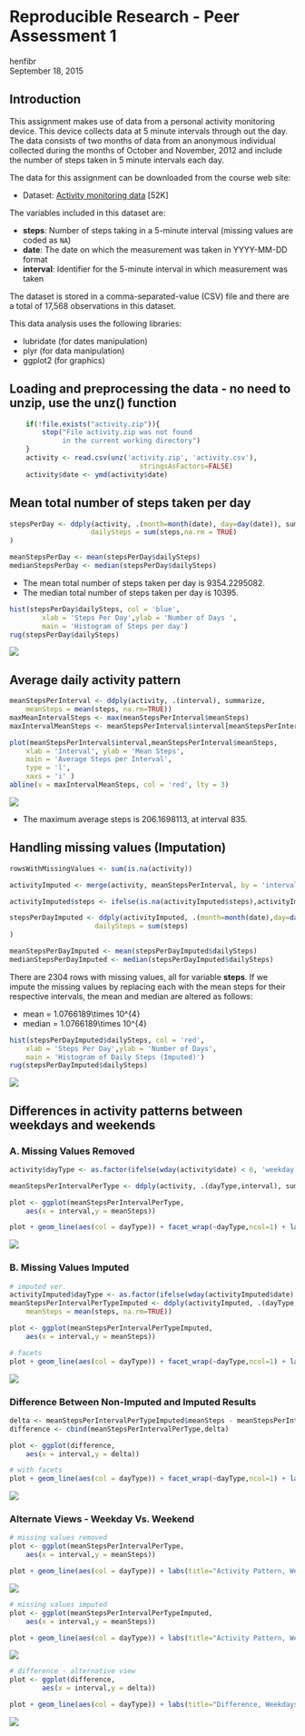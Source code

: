 # Reproducible Research - Peer Assessment 1
henfibr  
September 18, 2015  

## Introduction

This assignment makes use of data from a personal activity monitoring
device. This device collects data at 5 minute intervals through out the
day. The data consists of two months of data from an anonymous
individual collected during the months of October and November, 2012
and include the number of steps taken in 5 minute intervals each day.

The data for this assignment can be downloaded from the course web site:

* Dataset: [Activity monitoring data](https://d396qusza40orc.cloudfront.net/repdata%2Fdata%2Factivity.zip) [52K]


The variables included in this dataset are:

* **steps**: Number of steps taking in a 5-minute interval (missing
    values are coded as `NA`)
* **date**: The date on which the measurement was taken in YYYY-MM-DD
    format
* **interval**: Identifier for the 5-minute interval in which
    measurement was taken


The dataset is stored in a comma-separated-value (CSV) file and there are a total of 17,568 observations in this dataset.


This data analysis uses the following libraries:

* lubridate (for dates manipulation)
* plyr (for data manipulation)
* ggplot2 (for graphics)



## Loading and preprocessing the data - no need to unzip, use the unz() function

```r
	if(!file.exists("activity.zip")){
		stop("File activity.zip was not found
			 in the current working directory")
	}
	activity <- read.csv(unz('activity.zip', 'activity.csv'),
								stringsAsFactors=FALSE)
	activity$date <- ymd(activity$date)
```


## Mean total number of steps taken per day

```r
stepsPerDay <- ddply(activity, .(month=month(date), day=day(date)), summarize,
                    dailySteps = sum(steps,na.rm = TRUE)
)

meanStepsPerDay <- mean(stepsPerDay$dailySteps)
medianStepsPerDay <- median(stepsPerDay$dailySteps)
```

* The mean total number of steps taken per day is 9354.2295082.  
* The median total number of steps taken per day is 10395.


```r
hist(stepsPerDay$dailySteps, col = 'blue',
		xlab = 'Steps Per Day',ylab = 'Number of Days ',
		main = 'Histogram of Steps per day')
rug(stepsPerDay$dailySteps)
```

![](PA1_template_files/figure-html/hist1-1.png) 

## Average daily activity pattern


```r
meanStepsPerInterval <- ddply(activity, .(interval), summarize, 
	meanSteps = mean(steps, na.rm=TRUE))
maxMeanIntervalSteps <- max(meanStepsPerInterval$meanSteps)
maxIntervalMeanSteps <- meanStepsPerInterval$interval[meanStepsPerInterval$meanSteps==maxMeanIntervalSteps]
```


```r
plot(meanStepsPerInterval$interval,meanStepsPerInterval$meanSteps, 
	xlab = 'Interval', ylab = 'Mean Steps', 
	main = 'Average Steps per Interval', 
	type = 'l', 
	xaxs = 'i' )
abline(v = maxIntervalMeanSteps, col = 'red', lty = 3)
```

![](PA1_template_files/figure-html/timeseries1-1.png) 

* The maximum average steps is 206.1698113, at interval 835.  

## Handling missing values (Imputation)


```r
rowsWithMissingValues <- sum(is.na(activity))

activityImputed <- merge(activity, meanStepsPerInterval, by = 'interval', all.x = TRUE)

activityImputed$steps <- ifelse(is.na(activityImputed$steps),activityImputed$meanSteps,activityImputed$steps)

stepsPerDayImputed <- ddply(activityImputed, .(month=month(date),day=day(date)), summarize,
                     dailySteps = sum(steps)
)

meanStepsPerDayImputed <- mean(stepsPerDayImputed$dailySteps)
medianStepsPerDayImputed <- median(stepsPerDayImputed$dailySteps)
```


There are 2304 rows with missing values, all for variable **steps**. 
If we impute the missing values by replacing each with the mean steps for their respective intervals, the mean and median are altered as follows:

* mean = 1.0766189\times 10^{4}
* median = 1.0766189\times 10^{4}  



```r
hist(stepsPerDayImputed$dailySteps, col = 'red',
	xlab = 'Steps Per Day',ylab = 'Number of Days',
	main = 'Histogram of Daily Steps (Imputed)')
rug(stepsPerDayImputed$dailySteps)
```

![](PA1_template_files/figure-html/hist2-1.png) 

## Differences in activity patterns between weekdays and weekends

### A. Missing Values Removed

```r
activity$dayType <- as.factor(ifelse(wday(activity$date) < 6, 'weekday', 'weekend'))

meanStepsPerIntervalPerType <- ddply(activity, .(dayType,interval), summarize, meanSteps = mean(steps, na.rm=TRUE))

plot <- ggplot(meanStepsPerIntervalPerType, 
	aes(x = interval,y = meanSteps))

plot + geom_line(aes(col = dayType)) + facet_wrap(~dayType,ncol=1) + labs(title=" Pattern, Weekdays Vs. Weekends") + xlab('Five-Minute Interval') + ylab('Mean Steps') + theme_bw() + theme(legend.position="none")
```

![](PA1_template_files/figure-html/weekdaysVSweekends-1.png) 

### B. Missing Values Imputed


```r
# imputed ver.
activityImputed$dayType <- as.factor(ifelse(wday(activityImputed$date) < 6, 'weekday', 'weekend'))
meanStepsPerIntervalPerTypeImputed <- ddply(activityImputed, .(dayType,interval), summarize, 
	meanSteps = mean(steps, na.rm=TRUE))

plot <- ggplot(meanStepsPerIntervalPerTypeImputed, 
	aes(x = interval,y = meanSteps))

# facets
plot + geom_line(aes(col = dayType)) + facet_wrap(~dayType,ncol=1) + labs(title=" Pattern, Weekdays Vs. Weekends") + xlab('Five-Minute Interval') + ylab('Mean Steps (Imputed)') + theme_bw() + theme(legend.position="none")
```

![](PA1_template_files/figure-html/weekdaysVSweekendsImputed-1.png) 

### Difference Between Non-Imputed and Imputed Results

```r
delta <- meanStepsPerIntervalPerTypeImputed$meanSteps - meanStepsPerIntervalPerType$meanSteps
difference <- cbind(meanStepsPerIntervalPerType,delta)

plot <- ggplot(difference, 
	aes(x = interval,y = delta))

# with facets
plot + geom_line(aes(col = dayType)) + facet_wrap(~dayType,ncol=1) + labs(title="Difference, Weekdays Vs. Weekends") + xlab('Five-Minute Interval') + ylab('Delta') + theme_bw() + theme(legend.position="none")
```

![](PA1_template_files/figure-html/delta-1.png) 

### Alternate Views - Weekday Vs. Weekend

```r
# missing values removed
plot <- ggplot(meanStepsPerIntervalPerType,
	aes(x = interval,y = meanSteps))

plot + geom_line(aes(col = dayType)) + labs(title="Activity Pattern, Weekdays Vs. Weekends") + xlab('Five-Minute Interval') + ylab('Mean Steps') + theme_bw()
```

![](PA1_template_files/figure-html/overlaidplots-1.png) 

```r
# missing values imputed
plot <- ggplot(meanStepsPerIntervalPerTypeImputed, 
	aes(x = interval,y = meanSteps))

plot + geom_line(aes(col = dayType)) + labs(title="Activity Pattern, Weekdays Vs. Weekends") + xlab('Five Minute Interval') + ylab('Mean Steps (Imputed)') + theme_bw()
```

![](PA1_template_files/figure-html/overlaidplots-2.png) 

```r
# difference - alternative view
plot <- ggplot(difference, 
		aes(x = interval,y = delta))

plot + geom_line(aes(col = dayType)) + labs(title="Difference, Weekdays Vs. Weekends") + xlab('Five Minute Interval') + ylab('Delta vs Imputed') + theme_bw()
```

![](PA1_template_files/figure-html/overlaidplots-3.png) 

